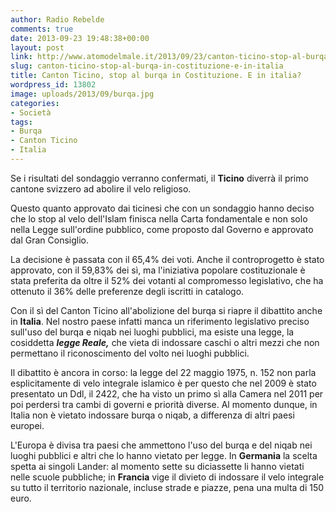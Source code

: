 ```yaml
---
author: Radio Rebelde
comments: true
date: 2013-09-23 19:48:38+00:00
layout: post
link: http://www.atomodelmale.it/2013/09/23/canton-ticino-stop-al-burqa-in-costituzione-e-in-italia/
slug: canton-ticino-stop-al-burqa-in-costituzione-e-in-italia
title: Canton Ticino, stop al burqa in Costituzione. E in italia?
wordpress_id: 13802
image: uploads/2013/09/burqa.jpg
categories:
- Società
tags:
- Burqa
- Canton Ticino
- Italia
---
```


Se i risultati del sondaggio verranno confermati, il **Ticino** diverrà il primo cantone svizzero ad abolire il velo religioso.

Questo quanto approvato dai ticinesi che con un sondaggio hanno deciso che lo stop al velo dell'Islam finisca nella Carta fondamentale e non solo nella Legge sull'ordine pubblico, come proposto dal Governo e approvato dal Gran Consiglio.

La decisione è passata con il 65,4% dei voti. Anche il controprogetto è stato approvato, con il 59,83% dei sì, ma l'iniziativa popolare costituzionale è stata preferita da oltre il 52% dei votanti al compromesso legislativo, che ha ottenuto il 36% delle preferenze degli iscritti in catalogo.

Con il sì del Canton Ticino all'abolizione del burqa si riapre il dibattito anche in **Italia**. Nel nostro paese infatti manca un riferimento legislativo preciso sull'uso del burqa e niqab nei luoghi pubblici, ma esiste una legge, la cosiddetta **_legge Reale,_** che vieta di indossare caschi o altri mezzi che non permettano il riconoscimento del volto nei luoghi pubblici.

Il dibattito è ancora in corso: la legge del 22 maggio 1975, n. 152 non parla esplicitamente di velo integrale islamico è per questo che nel 2009 è stato presentato un Ddl, il 2422, che ha visto un primo sì alla Camera nel 2011 per poi perdersi tra cambi di governi e priorità diverse. Al momento dunque, in Italia non è vietato indossare burqa o niqab, a differenza di altri paesi europei.

L'Europa è divisa tra paesi che ammettono l'uso del burqa e del niqab nei luoghi pubblici e altri che lo hanno vietato per legge. In **Germania** la scelta spetta ai singoli Lander: al momento sette su diciassette li hanno vietati nelle scuole pubbliche; in **Francia** vige il divieto di indossare il velo integrale su tutto il territorio nazionale, incluse strade e piazze, pena una multa di 150 euro.
